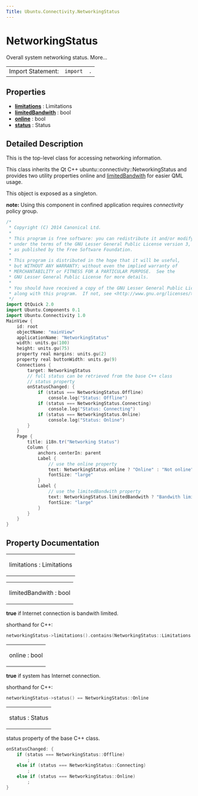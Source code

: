 ```yaml
---
Title: Ubuntu.Connectivity.NetworkingStatus
---
```

        
NetworkingStatus
================

<span class="subtitle"></span>
Overall system networking status. More...

|                   |             |
|-------------------|-------------|
| Import Statement: | `import  .` |

<span id="properties"></span>
Properties
----------

-   ****[limitations](#limitations-prop)**** : Limitations
-   ****[limitedBandwith](#limitedBandwith-prop)**** : bool
-   ****[online](#online-prop)**** : bool
-   ****[status](#status-prop)**** : Status

<span id="details"></span>
Detailed Description
--------------------

This is the top-level class for accessing networking information.

This class inherits the Qt C++ ubuntu::connectivity::NetworkingStatus and provides two utility properties online and [limitedBandwith](#limitedBandwith-prop) for easier QML usage.

This object is exposed as a singleton.

**note:** Using this component in confined application requires *connectivity* policy group.

``` cpp
/*
 * Copyright (C) 2014 Canonical Ltd.
 *
 * This program is free software: you can redistribute it and/or modify it
 * under the terms of the GNU Lesser General Public License version 3,
 * as published by the Free Software Foundation.
 *
 * This program is distributed in the hope that it will be useful,
 * but WITHOUT ANY WARRANTY; without even the implied warranty of
 * MERCHANTABILITY or FITNESS FOR A PARTICULAR PURPOSE.  See the
 * GNU Lesser General Public License for more details.
 *
 * You should have received a copy of the GNU Lesser General Public License
 * along with this program.  If not, see <http://www.gnu.org/licenses/>.
 */
import QtQuick 2.0
import Ubuntu.Components 0.1
import Ubuntu.Connectivity 1.0
MainView {
    id: root
    objectName: "mainView"
    applicationName: "NetworkingStatus"
    width: units.gu(100)
    height: units.gu(75)
    property real margins: units.gu(2)
    property real buttonWidth: units.gu(9)
    Connections {
        target: NetworkingStatus
        // full status can be retrieved from the base C++ class
        // status property
        onStatusChanged: {
            if (status === NetworkingStatus.Offline)
                console.log("Status: Offline")
            if (status === NetworkingStatus.Connecting)
                console.log("Status: Connecting")
            if (status === NetworkingStatus.Online)
                console.log("Status: Online")
        }
    }
    Page {
        title: i18n.tr("Networking Status")
        Column {
            anchors.centerIn: parent
            Label {
                // use the online property
                text: NetworkingStatus.online ? "Online" : "Not online"
                fontSize: "large"
            }
            Label {
                // use the limitedBandwith property
                text: NetworkingStatus.limitedBandwith ? "Bandwith limited" : "Bandwith not limited"
                fontSize: "large"
            }
        }
    }
}
```

Property Documentation
----------------------

<table>
<colgroup>
<col width="100%" />
</colgroup>
<tbody>
<tr class="odd">
<td><p><span id="limitations-prop"></span><span class="name">limitations</span> : <span class="type">Limitations</span></p></td>
</tr>
</tbody>
</table>

<table>
<colgroup>
<col width="100%" />
</colgroup>
<tbody>
<tr class="odd">
<td><p><span id="limitedBandwith-prop"></span><span class="name">limitedBandwith</span> : <span class="type">bool</span></p></td>
</tr>
</tbody>
</table>

**true** if Internet connection is bandwith limited.

shorthand for C++:

``` cpp
networkingStatus->limitations().contains(NetworkingStatus::Limitations::Bandwith)
```

<table>
<colgroup>
<col width="100%" />
</colgroup>
<tbody>
<tr class="odd">
<td><p><span id="online-prop"></span><span class="name">online</span> : <span class="type">bool</span></p></td>
</tr>
</tbody>
</table>

**true** if system has Internet connection.

shorthand for C++:

``` cpp
networkingStatus->status() == NetworkingStatus::Online
```

<table>
<colgroup>
<col width="100%" />
</colgroup>
<tbody>
<tr class="odd">
<td><p><span id="status-prop"></span><span class="name">status</span> : <span class="type">Status</span></p></td>
</tr>
</tbody>
</table>

status property of the base C++ class.

``` cpp
onStatusChanged: {
    if (status === NetworkingStatus::Offline)
        ;
    else if (status === NetworkingStatus::Connecting)
        ;
    else if (status === NetworkingStatus::Online)
        ;
}
```

